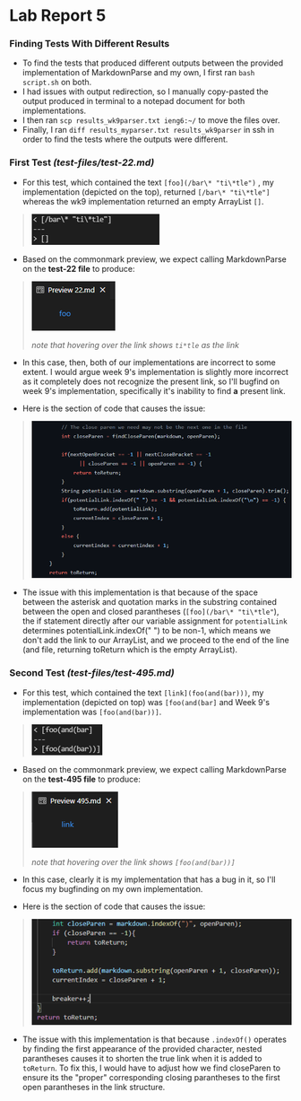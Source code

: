 # **Lab Report 5**

### **Finding Tests With Different Results**
- To find the tests that produced different outputs between the provided implementation of MarkdownParse and my own, I first ran `bash script.sh` on both. 
- I had issues with output redirection, so I manually copy-pasted the output produced in terminal to a notepad document for both implementations. 
- I then ran `scp results_wk9parser.txt ieng6:~/` to move the files over. 
- Finally, I ran `diff results_myparser.txt results_wk9parser` in ssh in order to find the tests where the outputs were different.

### **First Test** *(test-files/test-22.md)*
- For this test, which contained the text `[foo](/bar\* "ti\*tle")` , my implementation (depicted on the top), returned `[/bar\* "ti\*tle"]` whereas the wk9 implementation returned an empty ArrayList `[]`. 

> ![test-22-output](test-22.PNG)

- Based on the commonmark preview, we expect calling MarkdownParse on the **test-22 file** to produce:

> ![test-22-preview](test-22-preview.PNG)
>
> *note that hovering over the link shows `ti*tle` as the link*

- In this case, then, both of our implementations are incorrect to some extent. I would argue week 9's implementation is slightly more incorrect as it completely does not recognize the present link, so I'll bugfind on week 9's implementation, specifically it's inability to find **a** present link.


- Here is the section of code that causes the issue:

> ![wk9-bug-t22](wk9-bug-test-22.PNG)

- The issue with this implementation is that because of the space between the asterisk and quotation marks in the substring contained between the open and closed parantheses (`[foo](/bar\* "ti\*tle"`), the if statement directly after our variable assignment for `potentialLink` determines potentialLink.indexOf(" ") to be non-1, which means we don't add the link to our ArrayList, and we proceed to the end of the line (and file, returning toReturn which is the empty ArrayList). 


### **Second Test** *(test-files/test-495.md)*
- For this test, which contained the text `[link](foo(and(bar)))`, my implementation (depicted on top) was `[foo(and(bar]` and Week 9's implementation was `[foo(and(bar))]`.

> ![test-495](test-495.PNG)

- Based on the commonmark preview, we expect calling MarkdownParse on the **test-495 file** to produce:

> ![test-495-preview](495.PNG)
>
> *note that hovering over the link shows `[foo(and(bar))]`*

- In this case, clearly it is my implementation that has a bug in it, so I'll focus my bugfinding on my own implementation. 

- Here is the section of code that causes the issue:

> ![myimplementation-t495](495-sect.PNG)

- The issue with this implementation is that because `.indexOf()` operates by finding the first appearance of the provided character, nested parantheses causes it to shorten the true link when it is added to `toReturn`. To fix this, I would have to adjust how we find closeParen to ensure its the "proper" corresponding closing parantheses to the first open parantheses in the link structure.


